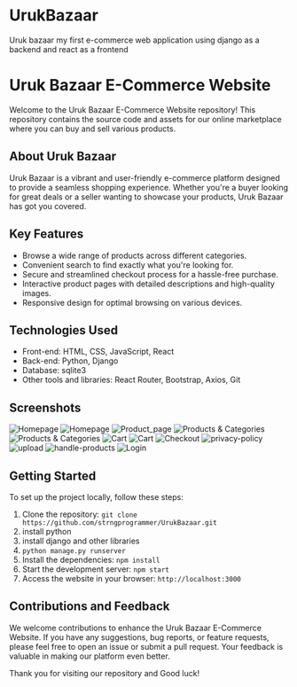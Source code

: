 # UrukBazaar
Uruk bazaar my first e-commerce web application using django as a backend and react as a frontend
# Uruk Bazaar E-Commerce Website

Welcome to the Uruk Bazaar E-Commerce Website repository! This repository contains the source code and assets for our online marketplace where you can buy and sell various products.

## About Uruk Bazaar

Uruk Bazaar is a vibrant and user-friendly e-commerce platform designed to provide a seamless shopping experience. Whether you're a buyer looking for great deals or a seller wanting to showcase your products, Uruk Bazaar has got you covered.

## Key Features

- Browse a wide range of products across different categories.
- Convenient search to find exactly what you're looking for.
- Secure and streamlined checkout process for a hassle-free purchase.
- Interactive product pages with detailed descriptions and high-quality images.
- Responsive design for optimal browsing on various devices.

## Technologies Used

- Front-end: HTML, CSS, JavaScript, React
- Back-end: Python, Django
- Database: sqlite3
- Other tools and libraries: React Router, Bootstrap, Axios, Git

## Screenshots

![Homepage](/Screenshots/p1.png)
![Homepage](/Screenshots/p2.png)
![Product_page](/Screenshots/p3.png)
![Products & Categories](/Screenshots/p4.png)
![Products & Categories](/Screenshots/p5.png)
![Cart](/Screenshots/p6.png)
![Cart](/Screenshots/p7.png)
![Checkout](/Screenshots/p8.png)
![privacy-policy](/Screenshots/p9.png)
![upload](/Screenshots/p10.png)
![handle-products](/Screenshots/p11.png)
![Login](/Screenshots/p12.png)

## Getting Started

To set up the project locally, follow these steps:

1. Clone the repository: `git clone https://github.com/strngprogrammer/UrukBazaar.git`
2. install python
3. install django and other libraries
4. `python manage.py runserver`  
5. Install the dependencies: `npm install`
6. Start the development server: `npm start`
7. Access the website in your browser: `http://localhost:3000`


## Contributions and Feedback

We welcome contributions to enhance the Uruk Bazaar E-Commerce Website. If you have any suggestions, bug reports, or feature requests, please feel free to open an issue or submit a pull request. Your feedback is valuable in making our platform even better.

Thank you for visiting our repository and Good luck!

